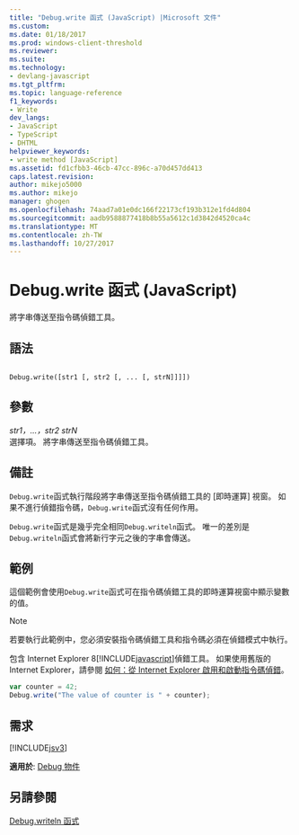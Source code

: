 ```yaml
---
title: "Debug.write 函式 (JavaScript) |Microsoft 文件"
ms.custom: 
ms.date: 01/18/2017
ms.prod: windows-client-threshold
ms.reviewer: 
ms.suite: 
ms.technology:
- devlang-javascript
ms.tgt_pltfrm: 
ms.topic: language-reference
f1_keywords:
- Write
dev_langs:
- JavaScript
- TypeScript
- DHTML
helpviewer_keywords:
- write method [JavaScript]
ms.assetid: fd1cfbb3-46cb-47cc-896c-a70d457dd413
caps.latest.revision: 
author: mikejo5000
ms.author: mikejo
manager: ghogen
ms.openlocfilehash: 74aad7a01e0dc166f22173cf193b312e1fd4d804
ms.sourcegitcommit: aadb9588877418b8b55a5612c1d3842d4520ca4c
ms.translationtype: MT
ms.contentlocale: zh-TW
ms.lasthandoff: 10/27/2017
---
```

# <a name="debugwrite-function-javascript"></a>Debug.write 函式 (JavaScript)
將字串傳送至指令碼偵錯工具。  
  
## <a name="syntax"></a>語法  
  
```  
  
Debug.write([str1 [, str2 [, ... [, strN]]]])  
```  
  
## <a name="parameters"></a>參數  
 *str1，...，str2 strN*  
 選擇項。 將字串傳送至指令碼偵錯工具。  
  
## <a name="remarks"></a>備註  
 `Debug.write`函式執行階段將字串傳送至指令碼偵錯工具的 [即時運算] 視窗。 如果不進行偵錯指令碼，`Debug.write`函式沒有任何作用。  
  
 `Debug.write`函式是幾乎完全相同`Debug.writeln`函式。 唯一的差別是`Debug.writeln`函式會將新行字元之後的字串會傳送。  
  
## <a name="example"></a>範例  
 這個範例會使用`Debug.write`函式可在指令碼偵錯工具的即時運算視窗中顯示變數的值。  
  
> [!NOTE]
>  若要執行此範例中，您必須安裝指令碼偵錯工具和指令碼必須在偵錯模式中執行。  
>   
>  包含 Internet Explorer 8[!INCLUDE[javascript](../../javascript/includes/javascript-md.md)]偵錯工具。 如果使用舊版的 Internet Explorer，請參閱 [如何：從 Internet Explorer 啟用和啟動指令碼偵錯](http://go.microsoft.com/fwlink/?LinkId=133801)。  
  
```JavaScript  
var counter = 42;  
Debug.write("The value of counter is " + counter);  
```  
  
## <a name="requirements"></a>需求  
 [!INCLUDE[jsv3](../../javascript/reference/includes/jsv3-md.md)]  
  
 **適用於**: [Debug 物件](../../javascript/reference/debug-object-javascript.md)  
  
## <a name="see-also"></a>另請參閱  
 [Debug.writeln 函式](../../javascript/reference/debug-writeln-function-javascript.md)